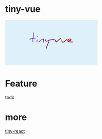 # tiny-vue

<img src="./assets/logo.png" width="300">

# Feature

todo

# more

[tiny-react](https://github.com/Sunny-117/tiny-react)
